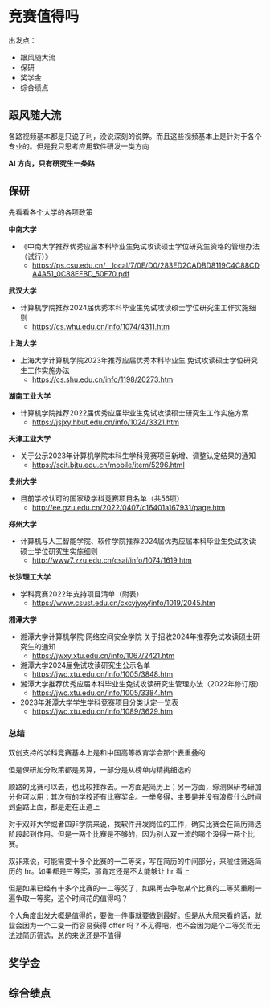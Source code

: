 # 竞赛值得吗

出发点：
- 跟风随大流
- 保研
- 奖学金
- 综合绩点

## 跟风随大流
各路视频基本都是只说了利，没说深刻的说弊。而且这些视频基本上是针对于各个专业的。但是我只思考应用软件研发一类方向

**AI 方向，只有研究生一条路**

## 保研

先看看各个大学的各项政策

**中南大学**
- 《中南大学推荐优秀应届本科毕业生免试攻读硕士学位研究生资格的管理办法（试行）》
  - https://ps.csu.edu.cn/__local/7/0E/D0/283ED2CADBD8119C4C88CDA4A51_0C88EFBD_50F70.pdf

**武汉大学**
- 计算机学院推荐2024届优秀本科毕业生免试攻读硕士学位研究生工作实施细则
  - https://cs.whu.edu.cn/info/1074/4311.htm

**上海大学**
- 上海大学计算机学院2023年推荐应届优秀本科毕业生 免试攻读硕士学位研究生工作实施办法
  - https://cs.shu.edu.cn/info/1198/20273.htm

**湖南工业大学**
- 计算机学院推荐2022届优秀应届毕业生免试攻读硕士研究生工作实施方案
  - https://jsjxy.hbut.edu.cn/info/1024/3321.htm

**天津工业大学**
- 关于公示2023年计算机学院本科生学科竞赛项目新增、调整认定结果的通知
  - https://scit.bjtu.edu.cn/mobile/item/5296.html

**贵州大学**
- 目前学校认可的国家级学科竞赛项目名单（共56项）
  - http://ee.gzu.edu.cn/2022/0407/c16401a167931/page.htm

**郑州大学**
- 计算机与人工智能学院、软件学院推荐2024届优秀应届本科毕业生免试攻读硕士学位研究生实施细则
  - http://www7.zzu.edu.cn/csai/info/1074/1619.htm

**长沙理工大学**
- 学科竞赛2022年支持项目清单（附表）
  - https://www.csust.edu.cn/cxcyjyxy/info/1019/2045.htm

**湘潭大学**
- 湘潭大学计算机学院·网络空间安全学院 关于招收2024年推荐免试攻读硕士研究生的通知
  - https://jwxy.xtu.edu.cn/info/1067/2421.htm
- 湘潭大学2024届免试攻读研究生公示名单
  - https://jwc.xtu.edu.cn/info/1005/3848.htm
- 湘潭大学推荐优秀应届本科毕业生免试攻读研究生管理办法（2022年修订版）
  - https://jwc.xtu.edu.cn/info/1005/3384.htm
- 2023年湘潭大学学生学科竞赛项目分类认定一览表
  - https://jwc.xtu.edu.cn/info/1089/3629.htm

### 总结
双创支持的学科竞赛基本上是和中国高等教育学会那个表重叠的

但是保研加分政策都是另算，一部分是从榜单内精挑细选的

顺路的比赛可以去，也比较推荐去。一方面是简历上；另一方面，综测保研考研加分也可以用；其次有的学校还有比赛奖金。一举多得，主要是并没有浪费什么时间到歪路上面，都是走在正道上

对于双非大学或者四非学院来说，找软件开发岗位的工作，确实比赛会在简历筛选阶段起到作用。但是一两个比赛是不够的，因为别人双一流的哪个没得一两个比赛。

双非来说，可能需要十多个比赛的一二等奖，写在简历的中间部分，来唬住筛选简历的 hr。如果都是三等奖，那肯定还是不太能够让 hr 看上

但是如果已经有十多个比赛的一二等奖了，如果再去争取某个比赛的二等奖重刷一遍争取一等奖，这个时间花的值得吗？

个人角度出发大概是值得的，要做一件事就要做到最好。但是从大局来看的话，就业会因为一个二变一而容易获得 offer 吗？不见得吧，也不会因为是个二等奖而无法过简历筛选，总的来说还是不值得

## 奖学金


## 综合绩点

